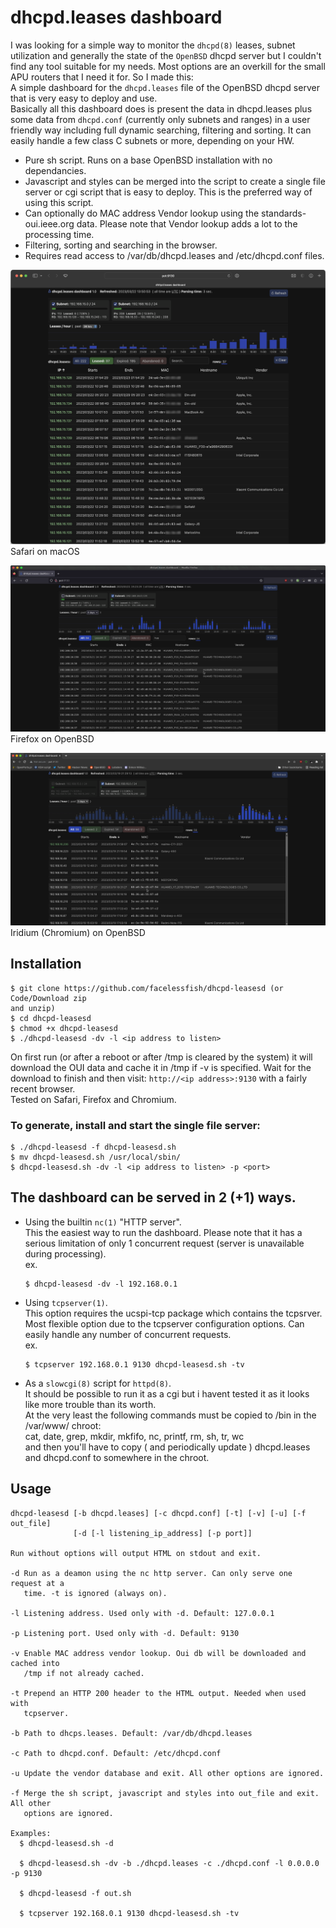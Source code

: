 # dhcpd.leases dashboard
I was looking for a simple way to monitor the `dhcpd(8)` leases, subnet utilization
and generally the state of the `OpenBSD` dhcpd server but I couldn't find any
tool suitable for my needs. Most options are an overkill for the small APU 
routers that I need it for. So I made this:  
A simple dashboard for the `dhcpd.leases` file of the OpenBSD dhcpd server
that is very easy to deploy and use.  
Basically all this dashboard does is present the data in dhcpd.leases plus some
data from `dhcpd.conf` (currently only subnets and ranges) in a user friendly way
including full dynamic searching, filtering and sorting.
It can easily handle a few class C subnets or more, depending on your HW. 

- Pure sh script. Runs on a base OpenBSD installation with no dependancies.
- Javascript and styles can be merged into the script to create a single file 
  server or cgi script that is easy to deploy. This is the preferred way of 
  using this script.
- Can optionally do MAC address Vendor lookup using the standards-oui.ieee.org 
  data. Please note that Vendor lookup adds a lot to the processing time.
- Filtering, sorting and searching in the browser.
- Requires read access to /var/db/dhcpd.leases and /etc/dhcpd.conf files.

![Screenshot 1](screenshots/Screenshot_safari_macos_1.png)
Safari on macOS

![Screenshot 3](screenshots/Screenshot_firefox_openbsd.png)
Firefox on OpenBSD

![Screenshot 4](screenshots/Screenshot_iridium_openbsd.png)
Iridium (Chromium) on OpenBSD


## Installation
```
$ git clone https://github.com/facelessfish/dhcpd-leasesd (or Code/Download zip
and unzip)
$ cd dhcpd-leasesd
$ chmod +x dhcpd-leasesd
$ ./dhcpd-leasesd -dv -l <ip address to listen>
```
On first run (or after a reboot or after /tmp is cleared by the system)
it will download the OUI data and cache it in /tmp if -v is specified.
Wait for the download to finish and then visit:
`http://<ip address>:9130` with a fairly recent browser.  
Tested on Safari, Firefox and Chromium.

### To generate, install and start the single file server:
```
$ ./dhcpd-leasesd -f dhcpd-leasesd.sh
$ mv dhcpd-leasesd.sh /usr/local/sbin/
$ dhcpd-leasesd.sh -dv -l <ip address to listen> -p <port>
```

## The dashboard can be served in 2 (+1) ways.

  - Using the builtin `nc(1)` "HTTP server".  
    This the easiest way to run the dashboard. Please note that it has a 
    serious limitation of only 1 concurrent request (server is unavailable 
    during processing).  
    ex.
    ```
    $ dhcpd-leasesd -dv -l 192.168.0.1
    ```
  - Using `tcpserver(1)`.  
    This option requires the ucspi-tcp package which contains the tcpsrver. 
    Most flexible option due to the tcpserver configuration options. Can easily
    handle any number of concurrent requests.  
    ex.
    ```
    $ tcpserver 192.168.0.1 9130 dhcpd-leasesd.sh -tv
    ```
  - As a `slowcgi(8)` script for `httpd(8)`.  
   It should be possible to run it as a cgi but i havent tested it as it looks
   like more trouble than its worth.  
   At the very least the following commands must be copied to /bin in the 
   /var/www/ chroot:  
   cat, date, grep, mkdir, mkfifo, nc, printf, rm, sh, tr, wc  
   and then you'll have to copy ( and periodically update ) dhcpd.leases and
   dhcpd.conf to somewhere in the chroot.



## Usage
```
dhcpd-leasesd [-b dhcpd.leases] [-c dhcpd.conf] [-t] [-v] [-u] [-f out_file] 
              [-d [-l listening_ip_address] [-p port]] 

Run without options will output HTML on stdout and exit.

-d Run as a deamon using the nc http server. Can only serve one request at a 
   time. -t is ignored (always on).

-l Listening address. Used only with -d. Default: 127.0.0.1

-p Listening port. Used only with -d. Default: 9130

-v Enable MAC address vendor lookup. Oui db will be downloaded and cached into
   /tmp if not already cached.

-t Prepend an HTTP 200 header to the HTML output. Needed when used with 
   tcpserver.

-b Path to dhcps.leases. Default: /var/db/dhcpd.leases

-c Path to dhcpd.conf. Default: /etc/dhcpd.conf

-u Update the vendor database and exit. All other options are ignored.

-f Merge the sh script, javascript and styles into out_file and exit. All other
   options are ignored.

Examples:
  $ dhcpd-leasesd.sh -d

  $ dhcpd-leasesd.sh -dv -b ./dhcpd.leases -c ./dhcpd.conf -l 0.0.0.0 -p 9130

  $ dhcpd-leasesd -f out.sh 

  $ tcpserver 192.168.0.1 9130 dhcpd-leasesd.sh -tv
```
